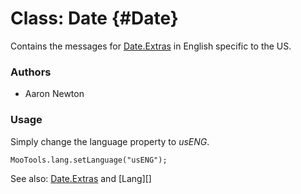 Class: Date {#Date}
=====================================

Contains the messages for [Date.Extras][] in English specific to the US.

### Authors

* Aaron Newton

### Usage

Simply change the language property to *usENG*.

	MooTools.lang.setLanguage("usENG");

See also: [Date.Extras][] and [Lang][]

[FormValidator]: /docs/more/Forms/FormValidator#FormValidator
[Date.Extras]: /docs/more/Native/Date.Extras